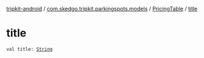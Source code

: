 [tripkit-android](../../index.md) / [com.skedgo.tripkit.parkingspots.models](../index.md) / [PricingTable](index.md) / [title](./title.md)

# title

`val title: `[`String`](https://kotlinlang.org/api/latest/jvm/stdlib/kotlin/-string/index.html)